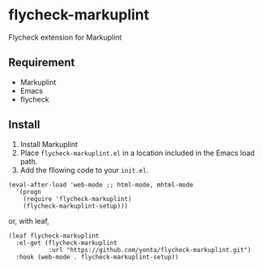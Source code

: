 # flycheck-markuplint

Flycheck extension for Markuplint

## Requirement

- Markuplint
- Emacs
- flycheck

## Install

1. Install Markuplint
1. Place `flycheck-markuplint.el` in a location included in the Emacs load path.
1. Add the fllowing code to your `init.el`.

``` emacs-lisp
(eval-after-load 'web-mode ;; html-mode, mhtml-mode
  '(progn
    (require 'flycheck-markuplint)
    (flycheck-markuplint-setup)))
```

or, with leaf,

``` emacs-lisp
(leaf flycheck-markuplint
  :el-get (flycheck-markuplint
           :url "https://github.com/yonta/flycheck-markuplint.git")
  :hook (web-mode . flycheck-markuplint-setup))
```
